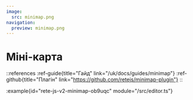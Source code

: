 ```yaml
---
image:
  src: minimap.png
navigation:
  preview: minimap.png
---
```


# Міні-карта

::references
:ref-guide{title="Гайд" link="/uk/docs/guides/minimap"}
:ref-github{title="Плагін" link="https://github.com/retejs/minimap-plugin"}
::

:example{id="rete-js-v2-minimap-ob9uqc" module="/src/editor.ts"}
